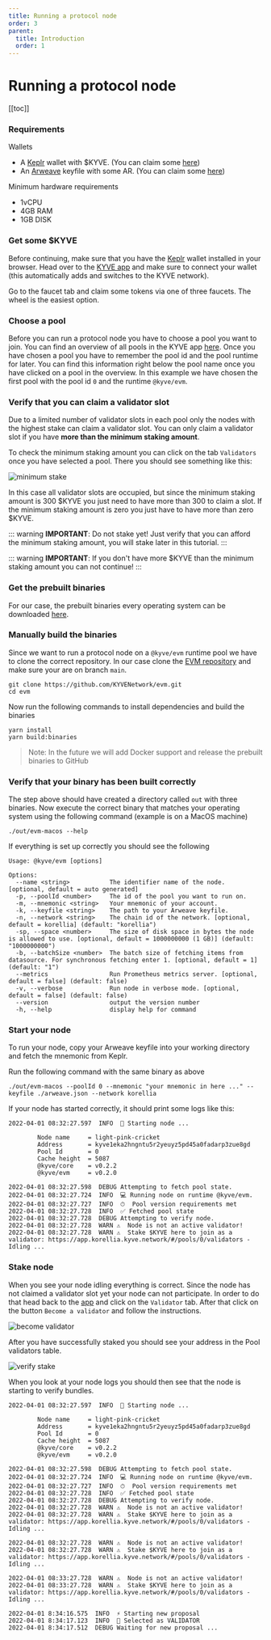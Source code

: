 ```yaml
---
title: Running a protocol node
order: 3
parent:
  title: Introduction
  order: 1
---
```


# Running a protocol node

[[toc]]

### Requirements

Wallets

- A [Keplr](https://keplr.app) wallet with $KYVE. (You can claim some [here](https://app.kyve.network/faucet))
- An [Arweave](https://arweave.org/) keyfile with some AR. (You can claim some [here](https://faucet.arweave.net/))

Minimum hardware requirements

- 1vCPU
- 4GB RAM
- 1GB DISK

### Get some $KYVE

Before continuing, make sure that you have the [Keplr](https://keplr.app) wallet installed in your browser. Head over to the [KYVE app](https://app.kyve.network) and make sure to connect your wallet (this automatically adds and switches to the KYVE network).

Go to the faucet tab and claim some tokens via one of three faucets. The wheel is the easiest option.

### Choose a pool

Before you can run a protocol node you have to choose a pool you want to join. You can find an overview of all pools
in the KYVE app [here](https://app.kyve.network/). Once you have chosen a pool you have to remember the pool id and the
pool runtime for later. You can find this information right below the pool name once you have clicked on a pool in the overview. In this example we have chosen the first pool with the pool id `0` and the runtime `@kyve/evm`.

### Verify that you can claim a validator slot

Due to a limited number of validator slots in each pool only the nodes with the highest stake can claim
a validator slot. You can only claim a validator slot if you have **more than the minimum staking amount**.

To check the minimum staking amount you can click on the tab `Validators` once you have selected a pool. There you should see something like this:

![minimum stake](/minimum_stake.png)

In this case all validator slots are occupied, but since the minimum staking amount is 300 $KYVE you just need to have more than 300 to claim a slot. If the minimum staking amount is zero you just have to have more than zero $KYVE.

::: warning
**IMPORTANT**: Do not stake yet! Just verify that you can afford the minimum staking amount, you will stake later in this tutorial.
:::

::: warning
**IMPORTANT**: If you don't have more $KYVE than the minimum staking amount you can not continue!
:::

### Get the prebuilt binaries

For our case, the prebuilt binaries every operating system can be downloaded [here](https://github.com/KYVENetwork/evm/releases).

### Manually build the binaries

Since we want to run a protocol node on a `@kyve/evm` runtime pool we have to clone the correct repository. In our
case clone the [EVM repository](https://github.com/KYVENetwork/evm) and make sure your are on branch `main`.

```
git clone https://github.com/KYVENetwork/evm.git
cd evm
```

Now run the following commands to install dependencies and build the binaries

```
yarn install
yarn build:binaries
```

> Note: In the future we will add Docker support and release the prebuilt binaries to GitHub

### Verify that your binary has been built correctly

The step above should have created a directory called `out` with three binaries. Now execute the correct binary that matches your operating system using the following command (example is on a MacOS machine)

```
./out/evm-macos --help
```

If everything is set up correctly you should see the following

```
Usage: @kyve/evm [options]

Options:
  --name <string>           The identifier name of the node. [optional, default = auto generated]
  -p, --poolId <number>     The id of the pool you want to run on.
  -m, --mnemonic <string>   Your mnemonic of your account.
  -k, --keyfile <string>    The path to your Arweave keyfile.
  -n, --network <string>    The chain id of the network. [optional, default = korellia] (default: "korellia")
  -sp, --space <number>     The size of disk space in bytes the node is allowed to use. [optional, default = 1000000000 (1 GB)] (default: "1000000000")
  -b, --batchSize <number>  The batch size of fetching items from datasource. For synchronous fetching enter 1. [optional, default = 1] (default: "1")
  --metrics                 Run Prometheus metrics server. [optional, default = false] (default: false)
  -v, --verbose             Run node in verbose mode. [optional, default = false] (default: false)
  --version                 output the version number
  -h, --help                display help for command
```

### Start your node

To run your node, copy your Arweave keyfile into your working directory and fetch the mnemonic from Keplr.

Run the following command with the same binary as above

```
./out/evm-macos --poolId 0 --mnemonic "your mnemonic in here ..." --keyfile ./arweave.json --network korellia
```

If your node has started correctly, it should print some logs like this:

```
2022-04-01 08:32:27.597  INFO  🚀 Starting node ...

        Node name     = light-pink-cricket
        Address       = kyve1eka2hngntu5r2yeuyz5pd45a0fadarp3zue8gd
        Pool Id       = 0
        Cache height  = 5087
        @kyve/core    = v0.2.2
        @kyve/evm     = v0.2.0

2022-04-01 08:32:27.598  DEBUG Attempting to fetch pool state.
2022-04-01 08:32:27.724  INFO  💻 Running node on runtime @kyve/evm.
2022-04-01 08:32:27.727  INFO  ⏱  Pool version requirements met
2022-04-01 08:32:27.728  INFO  ✅ Fetched pool state
2022-04-01 08:32:27.728  DEBUG Attempting to verify node.
2022-04-01 08:32:27.728  WARN ⚠️  Node is not an active validator!
2022-04-01 08:32:27.728  WARN ⚠️  Stake $KYVE here to join as a validator: https://app.korellia.kyve.network/#/pools/0/validators - Idling ...
```

### Stake node

When you see your node idling everything is correct. Since the node has not claimed a validator slot yet your node
can not participate. In order to do that head back to the [app](https://app.kyve.network) and click on the `Validator` tab.
After that click on the button `Become a validator` and follow the instructions.

![become validator](/become_validator.png)

After you have successfully staked you should see your address in the Pool validators table.

![verify stake](/verify_stake.png)

When you look at your node logs you should then see that the node is starting to verify bundles.

```
2022-04-01 08:32:27.597  INFO  🚀 Starting node ...

        Node name     = light-pink-cricket
        Address       = kyve1eka2hngntu5r2yeuyz5pd45a0fadarp3zue8gd
        Pool Id       = 0
        Cache height  = 5087
        @kyve/core    = v0.2.2
        @kyve/evm     = v0.2.0

2022-04-01 08:32:27.598  DEBUG Attempting to fetch pool state.
2022-04-01 08:32:27.724  INFO  💻 Running node on runtime @kyve/evm.
2022-04-01 08:32:27.727  INFO  ⏱  Pool version requirements met
2022-04-01 08:32:27.728  INFO  ✅ Fetched pool state
2022-04-01 08:32:27.728  DEBUG Attempting to verify node.
2022-04-01 08:32:27.728  WARN ⚠️  Node is not an active validator!
2022-04-01 08:32:27.728  WARN ⚠️  Stake $KYVE here to join as a validator: https://app.korellia.kyve.network/#/pools/0/validators - Idling ...

2022-04-01 08:32:27.728  WARN ⚠️  Node is not an active validator!
2022-04-01 08:32:27.728  WARN ⚠️  Stake $KYVE here to join as a validator: https://app.korellia.kyve.network/#/pools/0/validators - Idling ...

2022-04-01 08:33:27.728  WARN ⚠️  Node is not an active validator!
2022-04-01 08:33:27.728  WARN ⚠️  Stake $KYVE here to join as a validator: https://app.korellia.kyve.network/#/pools/0/validators - Idling ...

2022-04-01 8:34:16.575  INFO  ⚡️ Starting new proposal
2022-04-01 8:34:17.123  INFO  🧐 Selected as VALIDATOR
2022-04-01 8:34:17.512  DEBUG Waiting for new proposal ...
```
